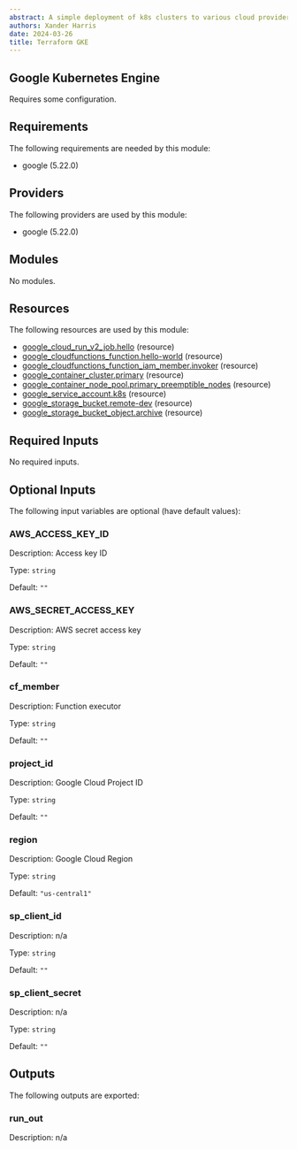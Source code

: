 ```yaml
---
abstract: A simple deployment of k8s clusters to various cloud providers.
authors: Xander Harris
date: 2024-03-26
title: Terraform GKE
---
```


## Google Kubernetes Engine

Requires some configuration.

<!-- BEGIN_TF_DOCS -->
## Requirements

The following requirements are needed by this module:

- google (5.22.0)

## Providers

The following providers are used by this module:

- google (5.22.0)

## Modules

No modules.

## Resources

The following resources are used by this module:

- [google_cloud_run_v2_job.hello](https://registry.terraform.io/providers/hashicorp/google/5.22.0/docs/resources/cloud_run_v2_job) (resource)
- [google_cloudfunctions_function.hello-world](https://registry.terraform.io/providers/hashicorp/google/5.22.0/docs/resources/cloudfunctions_function) (resource)
- [google_cloudfunctions_function_iam_member.invoker](https://registry.terraform.io/providers/hashicorp/google/5.22.0/docs/resources/cloudfunctions_function_iam_member) (resource)
- [google_container_cluster.primary](https://registry.terraform.io/providers/hashicorp/google/5.22.0/docs/resources/container_cluster) (resource)
- [google_container_node_pool.primary_preemptible_nodes](https://registry.terraform.io/providers/hashicorp/google/5.22.0/docs/resources/container_node_pool) (resource)
- [google_service_account.k8s](https://registry.terraform.io/providers/hashicorp/google/5.22.0/docs/resources/service_account) (resource)
- [google_storage_bucket.remote-dev](https://registry.terraform.io/providers/hashicorp/google/5.22.0/docs/resources/storage_bucket) (resource)
- [google_storage_bucket_object.archive](https://registry.terraform.io/providers/hashicorp/google/5.22.0/docs/resources/storage_bucket_object) (resource)

## Required Inputs

No required inputs.

## Optional Inputs

The following input variables are optional (have default values):

### AWS_ACCESS_KEY_ID

Description: Access key ID

Type: `string`

Default: `""`

### AWS_SECRET_ACCESS_KEY

Description: AWS secret access key

Type: `string`

Default: `""`

### cf_member

Description: Function executor

Type: `string`

Default: `""`

### project_id

Description: Google Cloud Project ID

Type: `string`

Default: `""`

### region

Description: Google Cloud Region

Type: `string`

Default: `"us-central1"`

### sp_client_id

Description: n/a

Type: `string`

Default: `""`

### sp_client_secret

Description: n/a

Type: `string`

Default: `""`

## Outputs

The following outputs are exported:

### run_out

Description: n/a
<!-- END_TF_DOCS -->
